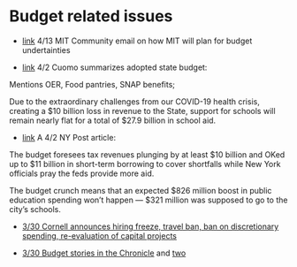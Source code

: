 # Budget related issues

* [link](/News/4-15-mit) 4/13 MIT  Community email on how MIT will plan for budget undertainties


* [link](https://www.governor.ny.gov/news/governor-cuomo-announces-highlights-fy-2021-budget) 4/2 Cuomo summarizes adopted state budget:

Mentions OER, Food pantries, SNAP benefits;

Due to the extraordinary challenges from our COVID-19 health crisis, creating a $10 billion loss in revenue to the State, support for schools will remain nearly flat for a total of $27.9 billion in school aid.


* [link](https://nypost.com/2020/04/02/new-york-state-lawmakers-ok-coronavirus-wracked-177b-budget/) A 4/2 NY Post article:

The budget foresees tax revenues plunging by at least $10 billion and OKed up to $11 billion in short-term borrowing to cover shortfalls while New York officials pray the feds provide more aid.

The budget crunch means that an expected $826 million boost in public education spending won’t happen — $321 million was supposed to go to the city’s schools.


* [3/30 Cornell announces hiring freeze, travel ban, ban on discretionary spending, re-evaluation of capital projects](https://www.cornell.edu/coronavirus/statements-news/20200330-financial-impact.cfm)

* [3/30 Budget stories in the Chronicle](CCFS/3-30-CHE-budget.pdf) and [two](CCFS/3-30-CHE-budget-II.pdf)
